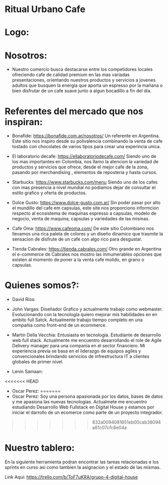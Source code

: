 # Ritual Urbano Cafe

# Logo:


# Nosotros:
* Nuestro comercio busca destacarse entre los competidores locales ofreciendo cafe de calidad premium en las mas variadas presentaciones, orientando nuestros productos y servicios a jovenes adultos que busquen la energia que aporta un espresso por la mañana o bien disfrutar de un cafe suave junto a algun bocadillo a fin del dia.

# Referentes del mercado que nos inspiran:

-  Bonafide: https://bonafide.com.ar/nosotros/
    Un referente en Argentina. Este sitio nos inspiro desde su polivalencia combinando la venta de cafe tostado con chocolates de varios tipos para crear una experincia unica.

- El laboratorio decafe:  https://ellaboratoriodecafe.com/
    Siendo uno de los mas importantes en Colombia, nos llamo la atencion la variedad de productos y servicios que ofrece, desde el mejor cafe de la zona, pasando por merchandising , elementos de reposteria y hasta cursos. 

- Starbucks: https://www.starbucks.com/menu
    Siendo uno de los cafes con mas presencia a nivel mundial no podiamos dejar de consultar el estilo grafico y oferta de productos.

- Dolce Gusto: https://www.dolce-gusto.com.ar/
    Sin poder pasar por alto el mundillo del cafe em capsulas, este site nos proporciono informcion respecto al ecosistema de maquinas espresso a capsulas, modelo de negocio, venta de maquina, capsulas y variedades de las mismas.

- Cafe Oma: https://www.cafeoma.com/
    De este sitio Colombiano nos llevamos una rica paleta de colores y un diseño dinamico que trasmite la sensacion de disfrute de un cafe con algo rico para desgustar.

- Tienda Cabrales: https://tienda.cabrales.com/
    Otro grande en Argentina el e-commerce de Cabrales nos mostro las inmumerables opciones que existen al momento de poner a la venta cafe molido, en grano o capsulas. 

# Quienes somos?:

- David Rios:

- John Vargas: Diseñador Grafico y actualmente trabajo como webmaster. Evolucionando con la tecnologia quiero mejorar mis habilidades en en ambito full Satck. Actualmente trabajo tiempo completo en una compañia como front-end de un ecommerce.

- Martin Della Vecchia: Entusiasta en tecnologia. Estudiante de desarrollo web full stack.  Actualmente me encuentro desarrollando el role de Agile Delivery manager para una compania en el sector financiero. Mi experiencia previa se basa en el liderazgo de equipos agiles y convencionales brindando servicios de infrestructura IT a clientes globales de primer nivel.

- Lenin Samaan:

<<<<<<< HEAD
- Oscar Perez:
=======
- Oscar Perez: Soy una persona apasionada por los datos, bases de datos y me apasiona las nuevas tecnologias. Actualmete me encuentro estudiando Desarrollo Web Fullstack en Digital House y estamos por iniciar el darrollo de un ecomerce como parte de un proyecto integrador.
>>>>>>> 832a0094081651eb00cab38094a61c07cfc8e04a

# Nuestro tablero:
En la siguiente herramienta podran encontrar las tareas relacionadas e los sprints en curso asi como tambien la asignacion y el estado de las mismas.

Link Aqui: https://trello.com/b/ToF7uKRA/grupo-4-digital-house

